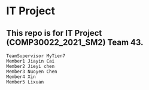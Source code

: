 # IT Project
## This repo is for IT Project (COMP30022_2021_SM2) Team 43.

```
TeamSupervisor MyTien7
Member1 Jiayin Cai
Member2 Jieyi chen
Member3 Nuoyen Chen
Member4 Xin
Member5 Lixuan
